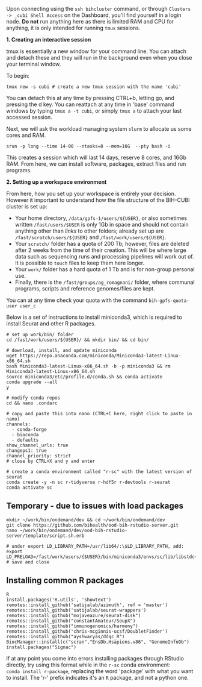 Upon connecting using the ```ssh bihcluster``` command, or through ```Clusters -> _cubi Shell Access``` on the Dashboard, you'll find yourself in a login node. **Do not** run anything here as there is limited RAM and CPU for anything, it is only intended for running ```tmux``` sessions.  

**1. Creating an interactive session** 

tmux is essentially a new window for your command line. You can attach and detach these and they will run in the background even when you close your terminal window.  

To begin:
```
tmux new -s cubi # create a new tmux session with the name 'cubi'
```

You can detach this at any time by pressing CTRL+b, letting go, and pressing the d key. You can reattach at any time in 'base' command windows by typing ```tmux a -t cubi```, or simply ```tmux a``` to attach your last accessed session.  

Next, we will ask the workload managing system ```slurm``` to allocate us some cores and RAM.

```srun -p long --time 14-00 --ntasks=8 --mem=16G  --pty bash -i```  

This creates a session which will last 14 days, reserve 8 cores, and 16Gb RAM. From here, we can install software, packages, extract files and run programs.

**2. Setting up a workspace environment**

From here, how you set up your workspace is entirely your decision. However it important to understand how the file structure of the BIH-CUBI cluster is set up:

- Your home directory, ```/data/gpfs-1/users/${USER}```, or also sometimes written ```/fast/users/$USER``` is only 1Gb in space and should not contain anything other than *links* to other folders; already set up are ```/fast/scratch/users/${USER}``` and ```/fast/work/users/${USER}```.  
- Your ```scratch/``` folder has a quota of 200 Tb; however, files are deleted after 2 weeks from the time of their creation. This will be where large data such as sequencing runs and processing pipelines will work out of. It is possible to ```touch``` files to keep them here longer.
- Your ```work/``` folder has a hard quota of 1 Tb and is for non-group personal use.
- Finally, there is the ```/fast/groups/ag_romagnani/``` folder, where communal programs, scripts and reference genomes/files are kept.  

You can at any time check your quota with the command ```bih-gpfs-quota-user user_c```

Below is a set of instructions to install miniconda3, which is required to install Seurat and other R packages.

```
# set up work/bin/ folder
cd /fast/work/users/${USER}/ && mkdir bin/ && cd bin/

# download, install, and update miniconda 
wget https://repo.anaconda.com/miniconda/Miniconda3-latest-Linux-x86_64.sh
bash Miniconda3-latest-Linux-x86_64.sh -b -p miniconda3 && rm Miniconda3-latest-Linux-x86_64.sh
source miniconda3/etc/profile.d/conda.sh && conda activate
conda upgrade --all
y

# modify conda repos 
cd && nano .condarc

# copy and paste this into nano (CTRL+C here, right click to paste in nano)
channels:
  - conda-forge
  - bioconda
  - defaults
show_channel_urls: true
changeps1: true
channel_priority: strict
# close by CTRL+X and y and enter

# create a conda environment called "r-sc" with the latest version of seurat
conda create -y -n sc r-tidyverse r-hdf5r r-devtools r-seurat 
conda activate sc
```

## Temporary - due to issues with load packages

```
mkdir ~/work/bin/ondemand/dev && cd ~/work/bin/ondemand/dev
git clone https://github.com/bihealth/ood-bih-rstudio-server.git
nano ~/work/bin/ondemand/dev/ood-bih-rstudio-server/template/script.sh.erb

# under export LD_LIBRARY_PATH=/usr/lib64/:\$LD_LIBRARY_PATH, add:
export LD_PRELOAD=/fast/work/users/{$USER}/bin/miniconda3/envs/sc/lib/libstdc++.so.6 
# save and close
```

## Installing common R packages
```
R
install.packages('R.utils', 'showtext')
remotes::install_github('satijalab/azimuth', ref = 'master')
remotes::install_github('satijalab/seurat-wrappers')
remotes::install_github("mojaveazure/seurat-disk")
remotes::install_github("constantAmateur/SoupX")
remotes::install_github("immunogenomics/harmony")
remotes::install_github('chris-mcginnis-ucsf/DoubletFinder')
remotes::install_github("ayshwaryas/ddqc_R")
BiocManager::install(c("scran","EnsDb.Hsapiens.v86", "GenomeInfoDb")
install.packages("Signac")
```  

If at any point you come into errors installing packages through RStudio directly, try using this format while in the ```r-sc``` conda environment:  
```conda install r-package```, replacing the word 'package' with what you want to install. The 'r-' prefix indicates it's an ```R``` package, and not a python one.
